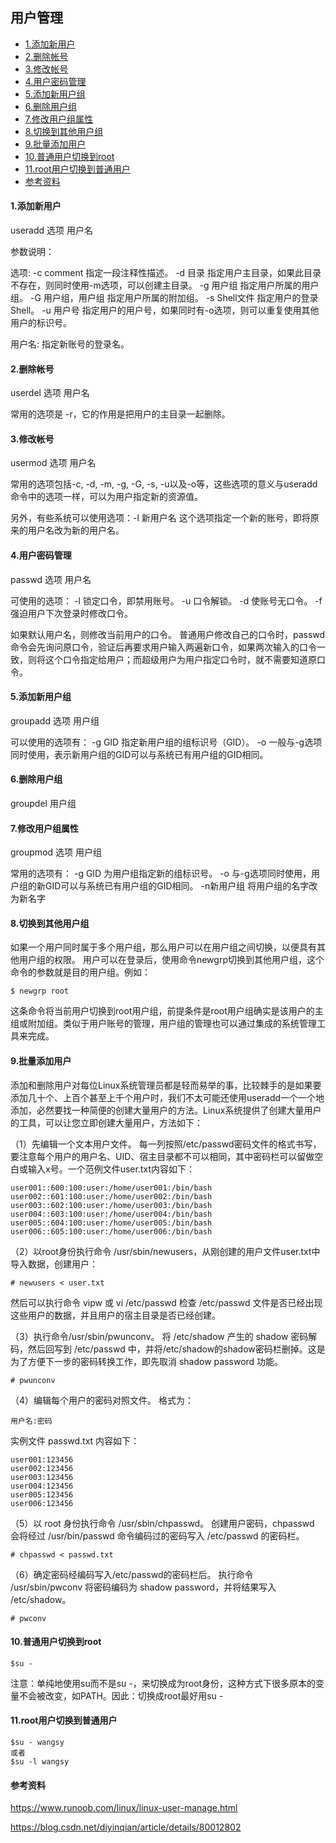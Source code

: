 ## 用户管理

* [1.添加新用户](#1添加新用户)
* [2.删除帐号](#2删除帐号)
* [3.修改帐号](#3修改帐号)
* [4.用户密码管理](#4用户密码管理)
* [5.添加新用户组](#5添加新用户组)
* [6.删除用户组](#6删除用户组)
* [7.修改用户组属性](#7修改用户组属性)
* [8.切换到其他用户组](#8切换到其他用户组)
* [9.批量添加用户](#9批量添加用户)
* [10.普通用户切换到root](#10普通用户切换到root)
* [11.root用户切换到普通用户](#11root用户切换到普通用户)
* [参考资料](#参考资料)

#### 1.添加新用户

useradd 选项 用户名

参数说明：

选项:
-c comment 指定一段注释性描述。
-d 目录 指定用户主目录，如果此目录不存在，则同时使用-m选项，可以创建主目录。
-g 用户组 指定用户所属的用户组。
-G 用户组，用户组 指定用户所属的附加组。
-s Shell文件 指定用户的登录Shell。
-u 用户号 指定用户的用户号，如果同时有-o选项，则可以重复使用其他用户的标识号。

用户名:
指定新账号的登录名。

#### 2.删除帐号

userdel 选项 用户名

常用的选项是 -r，它的作用是把用户的主目录一起删除。

#### 3.修改帐号

usermod 选项 用户名

常用的选项包括-c, -d, -m, -g, -G, -s, -u以及-o等，这些选项的意义与useradd命令中的选项一样，可以为用户指定新的资源值。

另外，有些系统可以使用选项：-l 新用户名
这个选项指定一个新的账号，即将原来的用户名改为新的用户名。

#### 4.用户密码管理

passwd 选项 用户名

可使用的选项：
-l 锁定口令，即禁用账号。
-u 口令解锁。
-d 使账号无口令。
-f 强迫用户下次登录时修改口令。

如果默认用户名，则修改当前用户的口令。
普通用户修改自己的口令时，passwd命令会先询问原口令，验证后再要求用户输入两遍新口令，如果两次输入的口令一致，则将这个口令指定给用户；而超级用户为用户指定口令时，就不需要知道原口令。

#### 5.添加新用户组

groupadd 选项 用户组

可以使用的选项有：
-g GID 指定新用户组的组标识号（GID）。
-o 一般与-g选项同时使用，表示新用户组的GID可以与系统已有用户组的GID相同。

#### 6.删除用户组

groupdel 用户组

#### 7.修改用户组属性

groupmod 选项 用户组

常用的选项有：
-g GID 为用户组指定新的组标识号。
-o 与-g选项同时使用，用户组的新GID可以与系统已有用户组的GID相同。
-n新用户组 将用户组的名字改为新名字

#### 8.切换到其他用户组

如果一个用户同时属于多个用户组，那么用户可以在用户组之间切换，以便具有其他用户组的权限。
用户可以在登录后，使用命令newgrp切换到其他用户组，这个命令的参数就是目的用户组。例如：
```
$ newgrp root
```
这条命令将当前用户切换到root用户组，前提条件是root用户组确实是该用户的主组或附加组。类似于用户账号的管理，用户组的管理也可以通过集成的系统管理工具来完成。

#### 9.批量添加用户

添加和删除用户对每位Linux系统管理员都是轻而易举的事，比较棘手的是如果要添加几十个、上百个甚至上千个用户时，我们不太可能还使用useradd一个一个地添加，必然要找一种简便的创建大量用户的方法。Linux系统提供了创建大量用户的工具，可以让您立即创建大量用户，方法如下：

（1）先编辑一个文本用户文件。
每一列按照/etc/passwd密码文件的格式书写，要注意每个用户的用户名、UID、宿主目录都不可以相同，其中密码栏可以留做空白或输入x号。一个范例文件user.txt内容如下：
```
user001::600:100:user:/home/user001:/bin/bash
user002::601:100:user:/home/user002:/bin/bash
user003::602:100:user:/home/user003:/bin/bash
user004::603:100:user:/home/user004:/bin/bash
user005::604:100:user:/home/user005:/bin/bash
user006::605:100:user:/home/user006:/bin/bash
```

（2）以root身份执行命令 /usr/sbin/newusers，从刚创建的用户文件user.txt中导入数据，创建用户：
```
# newusers < user.txt
```
然后可以执行命令 vipw 或 vi /etc/passwd 检查 /etc/passwd 文件是否已经出现这些用户的数据，并且用户的宿主目录是否已经创建。

（3）执行命令/usr/sbin/pwunconv。
将 /etc/shadow 产生的 shadow 密码解码，然后回写到 /etc/passwd 中，并将/etc/shadow的shadow密码栏删掉。这是为了方便下一步的密码转换工作，即先取消 shadow password 功能。
```
# pwunconv
```

（4）编辑每个用户的密码对照文件。
格式为：
```
用户名:密码
```
实例文件 passwd.txt 内容如下：
```
user001:123456
user002:123456
user003:123456
user004:123456
user005:123456
user006:123456
```

（5）以 root 身份执行命令 /usr/sbin/chpasswd。
创建用户密码，chpasswd 会将经过 /usr/bin/passwd 命令编码过的密码写入 /etc/passwd 的密码栏。
```
# chpasswd < passwd.txt
```

（6）确定密码经编码写入/etc/passwd的密码栏后。
执行命令 /usr/sbin/pwconv 将密码编码为 shadow password，并将结果写入 /etc/shadow。
```
# pwconv
```


#### 10.普通用户切换到root

```
$su -
```

注意：单纯地使用su而不是su -，来切换成为root身份，这种方式下很多原本的变量不会被改变，如PATH。因此：切换成root最好用su -

#### 11.root用户切换到普通用户

```
$su - wangsy
或者
$su -l wangsy
```


#### 参考资料

https://www.runoob.com/linux/linux-user-manage.html

https://blog.csdn.net/diyinqian/article/details/80012802